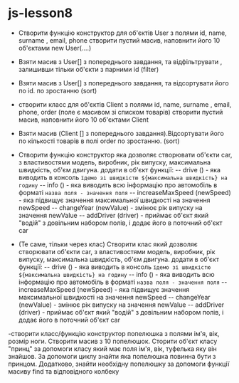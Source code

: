 # js-lesson8
- Створити функцію конструктор для об'єктів User з полями id, name, surname , email, phone
  створити пустий масив, наповнити його 10 об'єктами new User(....)

- Взяти масив з  User[] з попереднього завдання, та відфільтрувати , залишивши тільки об'єкти з парними id (filter)

- Взяти масив з  User[] з попереднього завдання, та відсортувати його по id. по зростанню (sort)

- створити класс для об'єктів Client з полями id, name, surname , email, phone, order (поле є масивом зі списком товарів)
  створити пустий масив, наповнити його 10 об'єктами Client
- Взяти масив (Client [] з попереднього завдання).Відсортувати його по кількості товарів в полі order по зростанню. (sort)


- Створити функцію конструктор яка дозволяє створювати об'єкти car, з властивостями модель, виробник, рік випуску, максимальна швидкість, об'єм двигуна. додати в об'єкт функції:
  -- drive () - яка виводить в консоль `їдемо зі швидкістю ${максимальна швидкість} на годину`
  -- info () - яка виводить всю інформацію про автомобіль в форматі `назва поля - значення поля`
  -- increaseMaxSpeed (newSpeed) - яка підвищує значення максимальної швидкості на значення newSpeed
  -- changeYear (newValue) - змінює рік випуску на значення newValue
  -- addDriver (driver) - приймає об'єкт який "водій" з довільним набором полів, і додає його в поточний об'єкт car


- (Те саме, тільки через клас)
  Створити клас який дозволяє створювати об'єкти car, з властивостями модель, виробник, рік випуску, максимальна швидкість, об'єм двигуна. додати в об'єкт функції:
  -- drive () - яка виводить в консоль `їдемо зі швидкістю ${максимальна швидкість} на годину`
  -- info () - яка виводить всю інформацію про автомобіль в форматі `назва поля - значення поля`
  -- increaseMaxSpeed (newSpeed) - яка підвищує значення максимальної швидкості на значення newSpeed
  -- changeYear (newValue) - змінює рік випуску на значення newValue
  -- addDriver (driver) - приймає об'єкт який "водій" з довільним набором полів, і додає його в поточний об'єкт car



-створити класс/функцію конструктор попелюшка з полями ім'я, вік, розмір ноги. Створити масив з 10 попелюшок.
Сторити об'єкт класу "принц" за допомоги класу який має поля ім'я, вік, туфелька яку він знайшов.
За допомоги циклу знайти яка попелюшка повинна бути з принцом.
Додатково, знайти необхідну попелюшку за допомоги функції масиву find та відповідного колбеку
